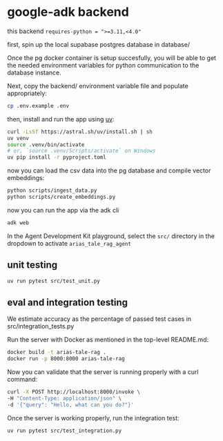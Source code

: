 # google-adk backend

this backend `requires-python = ">=3.11,<4.0"`

first, spin up the local supabase postgres database in database/

Once the pg docker container is setup succesfully, you will be able to get the needed environment variables for python communication to the database instance.

Next, copy the backend/ environment variable file and populate appropriately:

```bash
cp .env.example .env
```

then, install and run the app using [uv](https://docs.astral.sh/uv/getting-started/installation/):

```bash
curl -LsSf https://astral.sh/uv/install.sh | sh
uv venv
source .venv/bin/activate
# or, `source .venv/Scripts/activate` on Windows
uv pip install -r pyproject.toml
```

now you can load the csv data into the pg database and compile vector embeddings:

```bash
python scripts/ingest_data.py
python scripts/create_embeddings.py
```

now you can run the app via the adk cli

```bash
adk web
```

In the Agent Development Kit playground, select the `src/` directory in the dropdown to activate `arias_tale_rag_agent`

## unit testing

```bash
uv run pytest src/test_unit.py
```

## eval and integration testing

We estimate accuracy as the percentage of passed test cases in src/integration_tests.py

Run the server with Docker as mentioned in the top-level README.md:

```bash
docker build -t arias-tale-rag .
docker run -p 8000:8000 arias-tale-rag
```

Now you can validate that the server is running properly with a curl command:

```bash
curl -X POST http://localhost:8000/invoke \
-H "Content-Type: application/json" \
-d '{"query": "Hello, what can you do?"}'
```

Once the server is working properly, run the integration test:

```bash
uv run pytest src/test_integration.py
```
